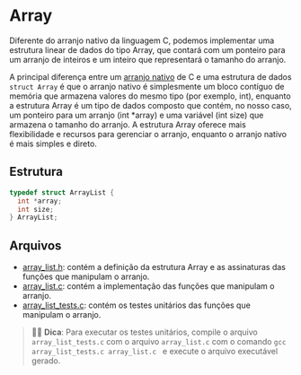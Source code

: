 # Array

Diferente do arranjo nativo da linguagem C, podemos implementar uma estrutura linear de dados do tipo Array, que contará com um ponteiro para um arranjo de inteiros e um inteiro que representará o tamanho do arranjo.

A principal diferença entre um [arranjo nativo](../../intro-concepts/array/) de C e uma estrutura de dados `struct Array` é que o arranjo nativo é simplesmente um bloco contíguo de memória que armazena valores do mesmo tipo (por exemplo, int), enquanto a estrutura Array é um tipo de dados composto que contém, no nosso caso, um ponteiro para um arranjo (int \*array) e uma variável (int size) que armazena o tamanho do arranjo. A estrutura Array oferece mais flexibilidade e recursos para gerenciar o arranjo, enquanto o arranjo nativo é mais simples e direto.

## Estrutura

```c
typedef struct ArrayList {
  int *array;
  int size;
} ArrayList;
```

## Arquivos

- [array_list.h](array_list.h): contém a definição da estrutura Array e as assinaturas das funções que manipulam o arranjo.
- [array_list.c](array_list.c): contém a implementação das funções que manipulam o arranjo.
- [array_list_tests.c](array_list_tests.c): contém os testes unitários das funções que manipulam o arranjo.

> 👷‍♂️ **Dica**: Para executar os testes unitários, compile o arquivo `array_list_tests.c` com o arquivo `array_list.c` com o comando `gcc array_list_tests.c array_list.c ` e execute o arquivo executável gerado.
